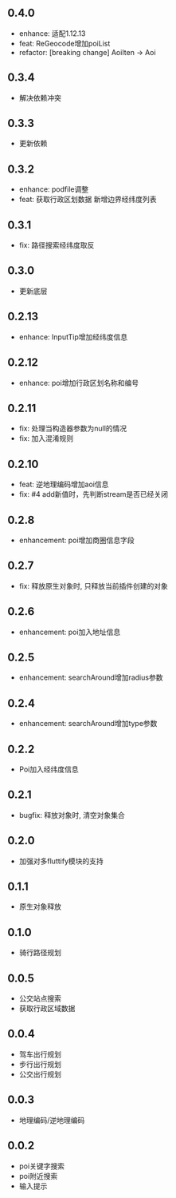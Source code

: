 ## 0.4.0
- enhance: 适配1.12.13
- feat: ReGeocode增加poiList
- refactor: [breaking change] AoiIten -> Aoi

## 0.3.4
- 解决依赖冲突

## 0.3.3
- 更新依赖

## 0.3.2
- enhance: podfile调整
- feat: 获取行政区划数据 新增边界经纬度列表

## 0.3.1
- fix: 路径搜索经纬度取反

## 0.3.0
- 更新底层

## 0.2.13
- enhance: InputTip增加经纬度信息

## 0.2.12
- enhance: poi增加行政区划名称和编号

## 0.2.11
- fix: 处理当构造器参数为null的情况
- fix: 加入混淆规则

## 0.2.10
- feat: 逆地理编码增加aoi信息
- fix: #4 add新值时，先判断stream是否已经关闭

## 0.2.8
- enhancement: poi增加商圈信息字段

## 0.2.7
- fix: 释放原生对象时, 只释放当前插件创建的对象

## 0.2.6
- enhancement: poi加入地址信息

## 0.2.5
- enhancement: searchAround增加radius参数

## 0.2.4
- enhancement: searchAround增加type参数

## 0.2.2
- Poi加入经纬度信息

## 0.2.1
- bugfix: 释放对象时, 清空对象集合

## 0.2.0
- 加强对多fluttify模块的支持

## 0.1.1
- 原生对象释放

## 0.1.0
- 骑行路径规划

## 0.0.5
- 公交站点搜索
- 获取行政区域数据

## 0.0.4
- 驾车出行规划
- 步行出行规划
- 公交出行规划

## 0.0.3
- 地理编码/逆地理编码

## 0.0.2
- poi关键字搜索
- poi附近搜索
- 输入提示
